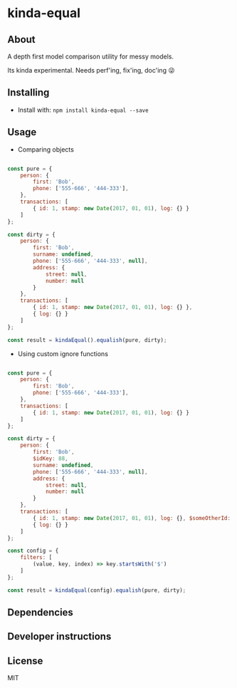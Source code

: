 # kinda-equal

## About
A depth first model comparison utility for messy models.

Its kinda experimental. Needs perf'ing, fix'ing, doc'ing :stuck_out_tongue_winking_eye:

## Installing
* Install with: `npm install kinda-equal --save`

## Usage

* Comparing objects

```javascript

const pure = {
    person: {
        first: 'Bob',
        phone: ['555-666', '444-333'],
    },
    transactions: [
        { id: 1, stamp: new Date(2017, 01, 01), log: {} }
    ]
};

const dirty = {
    person: {
        first: 'Bob',
        surname: undefined,
        phone: ['555-666', '444-333', null],
        address: {
            street: null,
            number: null
        }
    },
    transactions: [
        { id: 1, stamp: new Date(2017, 01, 01), log: {} },
        { log: {} }
    ]
};

const result = kindaEqual().equalish(pure, dirty);

```

* Using custom ignore functions

```javascript

const pure = {
    person: {
        first: 'Bob',
        phone: ['555-666', '444-333'],
    },
    transactions: [
        { id: 1, stamp: new Date(2017, 01, 01), log: {} }
    ]
};

const dirty = {
    person: {
        first: 'Bob',
        $idKey: 88,
        surname: undefined,
        phone: ['555-666', '444-333', null],
        address: {
            street: null,
            number: null
        }
    },
    transactions: [
        { id: 1, stamp: new Date(2017, 01, 01), log: {}, $someOtherId: 99 },
        { log: {} }
    ]
};

const config = {
    filters: [
        (value, key, index) => key.startsWith('$')
    ]
};

const result = kindaEqual(config).equalish(pure, dirty);

```

## Dependencies

## Developer instructions

## License
MIT